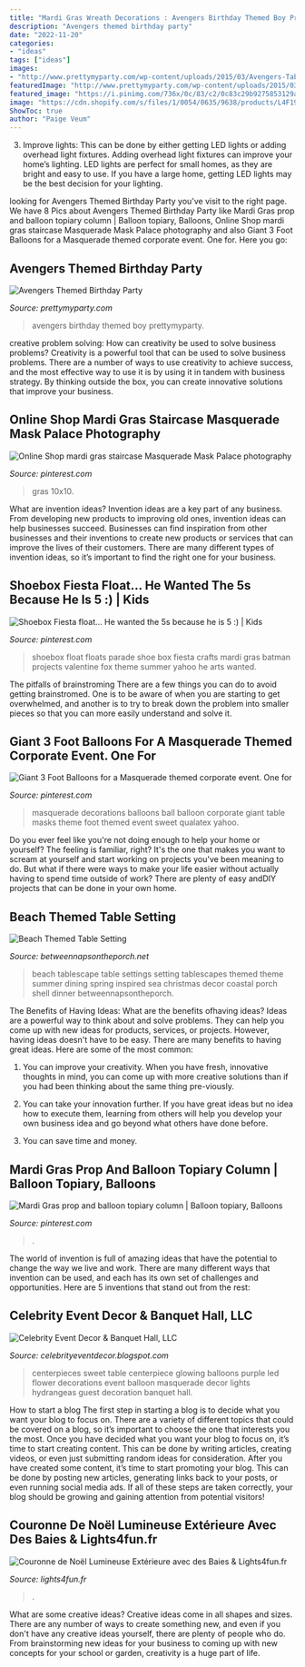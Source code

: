 ```yaml
---
title: "Mardi Gras Wreath Decorations : Avengers Birthday Themed Boy Prettymyparty"
description: "Avengers themed birthday party"
date: "2022-11-20"
categories:
- "ideas"
tags: ["ideas"]
images:
- "http://www.prettymyparty.com/wp-content/uploads/2015/03/Avengers-Tablescape.jpg"
featuredImage: "http://www.prettymyparty.com/wp-content/uploads/2015/03/Avengers-Tablescape.jpg"
featured_image: "https://i.pinimg.com/736x/0c/83/c2/0c83c29b9275853129a0a39e7bc67cda.jpg"
image: "https://cdn.shopify.com/s/files/1/0054/0635/9638/products/L4F19010_Couronne-Lumineuse-de-Noel-avec-Baies-Close_P1_700x700.jpg?v=1568978601"
ShowToc: true
author: "Paige Veum"
---
```



3. Improve lights: This can be done by either getting LED lights or adding overhead light fixtures.
Adding overhead light fixtures can improve your home’s lighting. LED lights are perfect for small homes, as they are bright and easy to use. If you have a large home, getting LED lights may be the best decision for your lighting.

	

		
looking for Avengers Themed Birthday Party you've visit to the right page. We have 8 Pics about Avengers Themed Birthday Party like Mardi Gras prop and balloon topiary column | Balloon topiary, Balloons, Online Shop mardi gras staircase Masquerade Mask Palace photography and also Giant 3 Foot Balloons for a Masquerade themed corporate event. One for. Here you go:
		
    
## Avengers Themed Birthday Party

<img loading=lazy src="http://www.prettymyparty.com/wp-content/uploads/2015/03/Avengers-Tablescape.jpg" onerror="this.onerror=null;this.src='https://tse2.mm.bing.net/th?id=OIP.wQADXQG4STLvr2FYsYgnKwHaLH&amp;pid=15.1';" alt="Avengers Themed Birthday Party">

_Source: prettymyparty.com_

>avengers birthday themed boy prettymyparty. 

	

creative problem solving: How can creativity be used to solve business problems?
Creativity is a powerful tool that can be used to solve business problems. There are a number of ways to use creativity to achieve success, and the most effective way to use it is by using it in tandem with business strategy. By thinking outside the box, you can create innovative solutions that improve your business.

    
## Online Shop Mardi Gras Staircase Masquerade Mask Palace Photography

<img loading=lazy src="https://i.pinimg.com/736x/d0/5f/19/d05f197316928444c3c63acd1f8104b1.jpg" onerror="this.onerror=null;this.src='https://tse2.mm.bing.net/th?id=OIP.snFxEqEyB457bB3dheqMogHaHa&amp;pid=15.1';" alt="Online Shop mardi gras staircase Masquerade Mask Palace photography">

_Source: pinterest.com_

>gras 10x10. 

	

What are invention ideas?
Invention ideas are a key part of any business. From developing new products to improving old ones, invention ideas can help businesses succeed. Businesses can find inspiration from other businesses and their inventions to create new products or services that can improve the lives of their customers. There are many different types of invention ideas, so it’s important to find the right one for your business.

    
## Shoebox Fiesta Float... He Wanted The 5s Because He Is 5 :) | Kids

<img loading=lazy src="https://i.pinimg.com/736x/35/9a/08/359a08fff74e5e6a34a4f12312534f0e--shoebox-ideas-shoebox-float-ideas-kids.jpg" onerror="this.onerror=null;this.src='https://tse1.mm.bing.net/th?id=OIP.2HjPbBNeB44_MLaKhjkO1QHaFj&amp;pid=15.1';" alt="Shoebox Fiesta float... He wanted the 5s because he is 5 :) | Kids">

_Source: pinterest.com_

>shoebox float floats parade shoe box fiesta crafts mardi gras batman projects valentine fox theme summer yahoo he arts wanted. 

	

The pitfalls of brainstroming
There are a few things you can do to avoid getting brainstromed. One is to be aware of when you are starting to get overwhelmed, and another is to try to break down the problem into smaller pieces so that you can more easily understand and solve it.

    
## Giant 3 Foot Balloons For A Masquerade Themed Corporate Event. One For

<img loading=lazy src="https://i.pinimg.com/736x/01/f2/9a/01f29abcdc21755ae71e91d2400d9970--masquerade-decorations-masquerade-masks.jpg" onerror="this.onerror=null;this.src='https://tse3.mm.bing.net/th?id=OIP.fEQlNdAnewn-mQjrxHLOvwHaMR&amp;pid=15.1';" alt="Giant 3 Foot Balloons for a Masquerade themed corporate event. One for">

_Source: pinterest.com_

>masquerade decorations balloons ball balloon corporate giant table masks theme foot themed event sweet qualatex yahoo. 

	

Do you ever feel like you're not doing enough to help your home or yourself? The feeling is familiar, right? It's the one that makes you want to scream at yourself and start working on projects you've been meaning to do. But what if there were ways to make your life easier without actually having to spend time outside of work? There are plenty of easy andDIY projects that can be done in your own home.

    
## Beach Themed Table Setting

<img loading=lazy src="https://betweennapsontheporch.net/wp-content/uploads/2009/01/Beach+Scape+02.jpg" onerror="this.onerror=null;this.src='https://tse3.mm.bing.net/th?id=OIP.w4RZKdy6ZLmoBjJtBJ3hPQHaFu&amp;pid=15.1';" alt="Beach Themed Table Setting">

_Source: betweennapsontheporch.net_

>beach tablescape table settings setting tablescapes themed theme summer dining spring inspired sea christmas decor coastal porch shell dinner betweennapsontheporch. 

	

The Benefits of Having Ideas: What are the benefits ofhaving ideas?
Ideas are a powerful way to think about and solve problems. They can help you come up with new ideas for products, services, or projects. However, having ideas doesn't have to be easy. There are many benefits to having great ideas. Here are some of the most common:
1) You can improve your creativity. When you have fresh, innovative thoughts in mind, you can come up with more creative solutions than if you had been thinking about the same thing pre-viously.

2) You can take your innovation further. If you have great ideas but no idea how to execute them, learning from others will help you develop your own business idea and go beyond what others have done before.

3) You can save time and money.

    
## Mardi Gras Prop And Balloon Topiary Column | Balloon Topiary, Balloons

<img loading=lazy src="https://i.pinimg.com/736x/0c/83/c2/0c83c29b9275853129a0a39e7bc67cda.jpg" onerror="this.onerror=null;this.src='https://tse1.mm.bing.net/th?id=OIP.gQDVcPBjyYM8nem7-km6lAHaKR&amp;pid=15.1';" alt="Mardi Gras prop and balloon topiary column | Balloon topiary, Balloons">

_Source: pinterest.com_

>. 

	

The world of invention is full of amazing ideas that have the potential to change the way we live and work. There are many different ways that invention can be used, and each has its own set of challenges and opportunities. Here are 5 inventions that stand out from the rest:

    
## Celebrity Event Decor &amp; Banquet Hall, LLC

<img loading=lazy src="https://1.bp.blogspot.com/-ecgvwFMX-QI/UIdWEqclEiI/AAAAAAAAAWs/QybXMuRTT8s/s1600/glowing+balloons+sweet+16.jpg" onerror="this.onerror=null;this.src='https://tse3.mm.bing.net/th?id=OIP.DhzntVZkSSC14Lvj954TWwHaLL&amp;pid=15.1';" alt="Celebrity Event Decor &amp; Banquet Hall, LLC">

_Source: celebrityeventdecor.blogspot.com_

>centerpieces sweet table centerpiece glowing balloons purple led flower decorations event balloon masquerade decor lights hydrangeas guest decoration banquet hall. 

	

How to start a blog
The first step in starting a blog is to decide what you want your blog to focus on. There are a variety of different topics that could be covered on a blog, so it’s important to choose the one that interests you the most. Once you have decided what you want your blog to focus on, it’s time to start creating content. This can be done by writing articles, creating videos, or even just submitting random ideas for consideration. After you have created some content, it’s time to start promoting your blog. This can be done by posting new articles, generating links back to your posts, or even running social media ads. If all of these steps are taken correctly, your blog should be growing and gaining attention from potential visitors!

    
## Couronne De Noël Lumineuse Extérieure Avec Des Baies &amp; Lights4fun.fr

<img loading=lazy src="https://cdn.shopify.com/s/files/1/0054/0635/9638/products/L4F19010_Couronne-Lumineuse-de-Noel-avec-Baies-Close_P1_700x700.jpg?v=1568978601" onerror="this.onerror=null;this.src='https://tse2.mm.bing.net/th?id=OIP.GjiReSsy43VxKsSSyPsJowHaHa&amp;pid=15.1';" alt="Couronne de Noël Lumineuse Extérieure avec des Baies &amp; Lights4fun.fr">

_Source: lights4fun.fr_

>. 

	

What are some creative ideas?
Creative ideas come in all shapes and sizes. There are any number of ways to create something new, and even if you don't have any creative ideas yourself, there are plenty of people who do. From brainstorming new ideas for your business to coming up with new concepts for your school or garden, creativity is a huge part of life.

